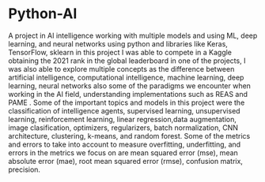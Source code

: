 # Python-AI
A project in AI intelligence working with multiple models and using ML, deep learning, and neural networks using python and libraries like Keras, TensorFlow, sklearn in this project I was able to compete in a Kaggle obtaining the 2021 rank in the global leaderboard in one of the projects, I was also able to explore multiple concepts as the difference between artificial intelligence, computational intelligence, machine learning, deep learning, neural networks also some of the paradigms we encounter when working in the AI field, understanding implementations such as REAS and PAME . Some of the important topics and models in this project were the classification of intelligence agents, supervised learning, unsupervised learning, reinforcement learning, linear regression,data augmentation, image clasification, optimizers, regularizers, batch normalization, CNN architecture, clustering, k-means, and random forest. Some of the metrics and errors to take into account to measure overfitting, underfitting, and errors in the metrics we focus on are mean squared error (mse), mean absolute error (mae),  root mean squared error (rmse), confusion matrix, precision.
